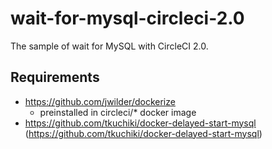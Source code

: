 # wait-for-mysql-circleci-2.0

The sample of wait for MySQL with CircleCI 2.0.

## Requirements

- https://github.com/jwilder/dockerize
    - preinstalled in circleci/* docker image
- https://github.com/tkuchiki/docker-delayed-start-mysql (https://github.com/tkuchiki/docker-delayed-start-mysql)
